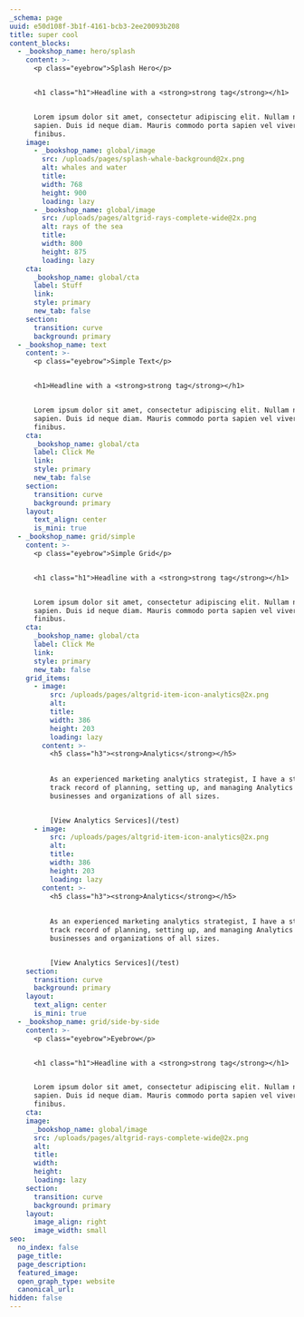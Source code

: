 ```yaml
---
_schema: page
uuid: e50d108f-3b1f-4161-bcb3-2ee20093b208
title: super cool
content_blocks:
  - _bookshop_name: hero/splash
    content: >-
      <p class="eyebrow">Splash Hero</p>


      <h1 class="h1">Headline with a <strong>strong tag</strong></h1>


      Lorem ipsum dolor sit amet, consectetur adipiscing elit. Nullam non tellus
      sapien. Duis id neque diam. Mauris commodo porta sapien vel viverra. Sed
      finibus.
    image:
      - _bookshop_name: global/image
        src: /uploads/pages/splash-whale-background@2x.png
        alt: whales and water
        title:
        width: 768
        height: 900
        loading: lazy
      - _bookshop_name: global/image
        src: /uploads/pages/altgrid-rays-complete-wide@2x.png
        alt: rays of the sea
        title:
        width: 800
        height: 875
        loading: lazy
    cta:
      _bookshop_name: global/cta
      label: Stuff
      link:
      style: primary
      new_tab: false
    section:
      transition: curve
      background: primary
  - _bookshop_name: text
    content: >-
      <p class="eyebrow">Simple Text</p>


      <h1>Headline with a <strong>strong tag</strong></h1>


      Lorem ipsum dolor sit amet, consectetur adipiscing elit. Nullam non tellus
      sapien. Duis id neque diam. Mauris commodo porta sapien vel viverra. Sed
      finibus.
    cta:
      _bookshop_name: global/cta
      label: Click Me
      link:
      style: primary
      new_tab: false
    section:
      transition: curve
      background: primary
    layout:
      text_align: center
      is_mini: true
  - _bookshop_name: grid/simple
    content: >-
      <p class="eyebrow">Simple Grid</p>


      <h1 class="h1">Headline with a <strong>strong tag</strong></h1>


      Lorem ipsum dolor sit amet, consectetur adipiscing elit. Nullam non tellus
      sapien. Duis id neque diam. Mauris commodo porta sapien vel viverra. Sed
      finibus.
    cta:
      _bookshop_name: global/cta
      label: Click Me
      link:
      style: primary
      new_tab: false
    grid_items:
      - image:
          src: /uploads/pages/altgrid-item-icon-analytics@2x.png
          alt:
          title:
          width: 386
          height: 203
          loading: lazy
        content: >-
          <h5 class="h3"><strong>Analytics</strong></h5>
          
          
          As an experienced marketing analytics strategist, I have a strong
          track record of planning, setting up, and managing Analytics for
          businesses and organizations of all sizes.


          [View Analytics Services](/test)
      - image:
          src: /uploads/pages/altgrid-item-icon-analytics@2x.png
          alt:
          title:
          width: 386
          height: 203
          loading: lazy
        content: >-
          <h5 class="h3"><strong>Analytics</strong></h5>
          
          
          As an experienced marketing analytics strategist, I have a strong
          track record of planning, setting up, and managing Analytics for
          businesses and organizations of all sizes.


          [View Analytics Services](/test)
    section:
      transition: curve
      background: primary
    layout:
      text_align: center
      is_mini: true
  - _bookshop_name: grid/side-by-side
    content: >-
      <p class="eyebrow">Eyebrow</p>


      <h1 class="h1">Headline with a <strong>strong tag</strong></h1>


      Lorem ipsum dolor sit amet, consectetur adipiscing elit. Nullam non tellus
      sapien. Duis id neque diam. Mauris commodo porta sapien vel viverra. Sed
      finibus.
    cta:
    image:
      _bookshop_name: global/image
      src: /uploads/pages/altgrid-rays-complete-wide@2x.png
      alt:
      title:
      width:
      height:
      loading: lazy
    section:
      transition: curve
      background: primary
    layout:
      image_align: right
      image_width: small
seo:
  no_index: false
  page_title:
  page_description:
  featured_image:
  open_graph_type: website
  canonical_url:
hidden: false
---
```

